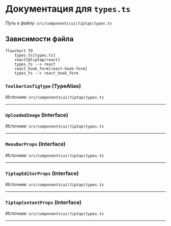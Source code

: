 # Документация для `types.ts`

*Путь к файлу: `src/components\ui\tiptap\types.ts`*

## Зависимости файла

```mermaid
flowchart TD
    types_ts[types.ts]
    react[@tiptap/react]
    types_ts --> react
    react_hook_form[react-hook-form]
    types_ts --> react_hook_form
```

### `ToolbarConfigType` (TypeAlias)

*Источник: `src/components\ui\tiptap\types.ts`*

---
### `UploadedImage` (Interface)

*Источник: `src/components\ui\tiptap\types.ts`*

---
### `MenuBarProps` (Interface)

*Источник: `src/components\ui\tiptap\types.ts`*

---
### `TiptapEditorProps` (Interface)

*Источник: `src/components\ui\tiptap\types.ts`*

---
### `TiptapContentProps` (Interface)

*Источник: `src/components\ui\tiptap\types.ts`*

---
